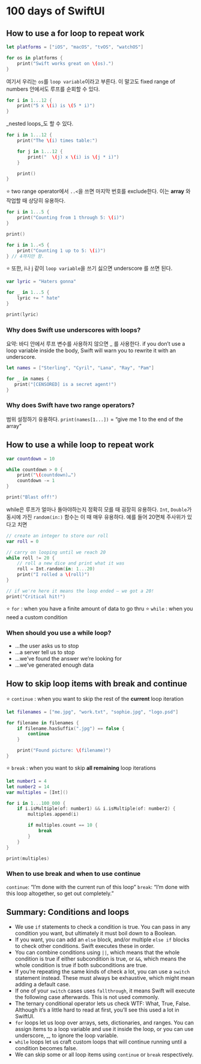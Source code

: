 # 100 days of SwiftUI

## How to use a for loop to repeat work
```swift
let platforms = ["iOS", "macOS", "tvOS", "watchOS"]

for os in platforms {
    print("Swift works great on \(os).")
}
```
여기서 우리는 ```os```를 ```loop variable```이라고 부른다.
이 말고도 fixed range of numbers 안에서도 루프를 순회할 수 있다.
```swift
for i in 1...12 {
    print("5 x \(i) is \(5 * i)")
}
```

_nested loops_도 할 수 있다.
```swift
for i in 1...12 {
    print("The \(i) times table:")

    for j in 1...12 {
        print("  \(j) x \(i) is \(j * i)")
    }

    print()
}
```

⭐️ two range operator에서 ```..<```을 쓰면 마지막 번호를 exclude한다.
이는 __array__ 와 작업할 때 상당히 유용하다.
```swift
for i in 1...5 {
    print("Counting from 1 through 5: \(i)")
}

print()

for i in 1..<5 {
    print("Counting 1 up to 5: \(i)")
} // 4까지만 함. 
```

⭐️ 또한, i나 j 같이 ```loop variable```을 쓰기 싫으면 underscore 를 쓰면 된다.

```swift
var lyric = "Haters gonna"

for _ in 1...5 {
    lyric += " hate"
}

print(lyric)
```


### Why does Swift use underscores with loops?
요약: 바디 안에서 루프 변수를 사용하지 않으면 _ 를 사용한다.
 if you don’t use a loop variable inside the body, Swift will warn you to rewrite it with an underscore.
 ```swift
 let names = ["Sterling", "Cyril", "Lana", "Ray", "Pam"]

for _ in names {
    print("[CENSORED] is a secret agent!")
}
```

### Why does Swift have two range operators?
범위 설정하기 유용하다. 
```print(names[1...])``` = “give me 1 to the end of the array”
 
## How to use a while loop to repeat work
```swift
var countdown = 10

while countdown > 0 {
    print("\(countdown)…")
    countdown -= 1
}

print("Blast off!")
```

while은 루프가 얼마나 돌아야하는지 정확히 모를 때 굉장히 유용하다. 
```Int```, ```Double```가 동시에 가진 ```random(in:)``` 함수는 이 때 매우 유용하다. 예를 들어 20면체 주사위가 있다고 치면 
```swift
// create an integer to store our roll
var roll = 0

// carry on looping until we reach 20
while roll != 20 {
    // roll a new dice and print what it was
    roll = Int.random(in: 1...20)
    print("I rolled a \(roll)")
}

// if we're here it means the loop ended – we got a 20!    
print("Critical hit!")
```
⭐️ ```for``` : when you have a finite amount of data to go thru
⭐️ ```while``` : when you need a custom condition


### When should you use a while loop?
- …the user asks us to stop
- …a server tell us to stop
- …we’ve found the answer we’re looking for
- …we’ve generated enough data
 
## How to skip loop items with break and continue
⭐️ ```continue``` : when you want to skip the rest of the __current__ loop iteration

```swift
let filenames = ["me.jpg", "work.txt", "sophie.jpg", "logo.psd"]

for filename in filenames {
    if filename.hasSuffix(".jpg") == false {
        continue
    }

    print("Found picture: \(filename)")
}
```
⭐️ ```break``` : when you want to skip __all remaining__ loop iterations

```swift
let number1 = 4
let number2 = 14
var multiples = [Int]()

for i in 1...100_000 {
    if i.isMultiple(of: number1) && i.isMultiple(of: number2) {
        multiples.append(i)

        if multiples.count == 10 {
            break
        }
    }
}

print(multiples)
```


### When to use break and when to use continue
```continue```: “I’m done with the current run of this loop”
```break```: “I’m done with this loop altogether, so get out completely.”


## Summary: Conditions and loops

- We use ```if``` statements to check a condition is true. You can pass in any condition you want, but ultimately it must boil down to a Boolean.
- If you want, you can add an ```else``` block, and/or multiple ```else if``` blocks to check other conditions. Swift executes these in order.
- You can combine conditions using ```||```, which means that the whole condition is true if either subcondition is true, or ```&&```, which means the whole condition is true if both subconditions are true.
- If you’re repeating the same kinds of check a lot, you can use a ```switch``` statement instead. These must always be exhaustive, which might mean adding a default case.
- If one of your ```switch``` cases uses ```fallthrough```, it means Swift will execute the following case afterwards. This is not used commonly.
- The ternary conditional operator lets us check WTF: What, True, False. Although it’s a little hard to read at first, you’ll see this used a lot in SwiftUI.
- ```for``` loops let us loop over arrays, sets, dictionaries, and ranges. You can assign items to a loop variable and use it inside the loop, or you can use underscore, _, to ignore the loop variable.
- ```while``` loops let us craft custom loops that will continue running until a condition becomes false.
- We can skip some or all loop items using ```continue``` or ```break``` respectively.
